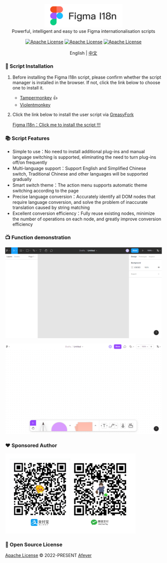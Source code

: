 <p align="center">
  <img width="250" src="./docs/figma-i18n-logo.png" alt="i18n.js">
  <br>
  Powerful, intelligent and easy to use Figma internationalisation scripts
  <br>
  <br>
  <a href="https://svelte.dev/"><img src="https://img.shields.io/:Svelte-3.0.0-green.svg" alt="Apache License"></a>
  <a href="https://www.typescriptlang.org/"><img src="https://img.shields.io/:TypeScript-4.0.0-yellow.svg" alt="Apache License"></a>
  <a href="https://github.com/NICEXAI/figma-i18n/blob/main/LICENSE"><img src="https://img.shields.io/:License-Apache-blue.svg" alt="Apache License"></a>
  <br>
  <br>
  English | <a href="./README-ZH.md">中文</a>
</p>


### 💽 Script Installation

1. Before installing the Figma I18n script, please confirm whether the script manager is installed in the browser. If not, click the link below to choose one to install it.
   
   * [Tampermonkey](https://www.tampermonkey.net/) 👍
   * [Violentmonkey](https://violentmonkey.github.io/get-it/)
  
2. Click the link below to install the user script via [GreasyFork](https://greasyfork.org/zh-CN)
   
   [Figma I18n：Click me to install the script !!!](https://greasyfork.org/zh-CN/scripts/440348-figma-i18n)

### 📚 Script Features

* Simple to use：No need to install additional plug-ins and manual language switching is supported, eliminating the need to turn plug-ins off/on frequently
* Multi-language support：Support English and Simplified Chinese switch, Traditional Chinese and other languages will be supported gradually
* Smart switch theme：The action menu supports automatic theme switching according to the page
* Precise language conversion：Accurately identify all DOM nodes that require language conversion, and solve the problem of inaccurate translation caused by string matching
* Excellent conversion efficiency：Fully reuse existing nodes, minimize the number of operations on each node, and greatly improve conversion efficiency
  
### 📺 Function demonstration

![Fiama I18n Demo](./docs/figma-i18n-dark.gif)

![Fiama I18n Demo](./docs/figma-i18n-light.gif)

### ❤️ Sponsored Author

<img width="420" src="./docs/payment.png" />

### 📄 Open Source License

[Apache License](https://github.com/NICEXAI/figma-i18n/blob/main/LICENSE) © 2022-PRESENT [Afeyer](https://github.com/NICEXAI)